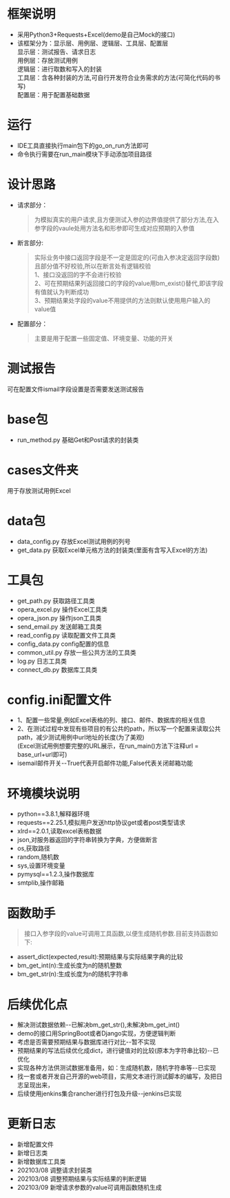# 框架说明
* 采用Python3+Requests+Excel(demo是自己Mock的接口)  
* 该框架分为：显示层、用例层、逻辑层、工具层、配置层  
显示层：测试报告、请求日志    
用例层：存放测试用例  
逻辑层：进行取数和写入的封装  
工具层：含各种封装的方法,可自行开发符合业务需求的方法(可简化代码的书写)  
配置层：用于配置基础数据
  
# 运行
* IDE工具直接执行main包下的go_on_run方法即可
* 命令执行需要在run_main模块下手动添加项目路径

# 设计思路
* 请求部分：
  >为模拟真实的用户请求,且方便测试入参的边界值提供了部分方法,在入参字段的vaule处用方法名和形参即可生成对应预期的入参值

* 断言部分:
  >实际业务中接口返回字段是不一定是固定的(可由入参决定返回字段数)且部分值不好校验,所以在断言处有逻辑校验  
  1、接口没返回的字不会进行校验  
  2、可在预期结果列返回接口的字段的value用bm_exist()替代,即该字段有值就认为判断成功  
  3、预期结果处字段的value不用提供的方法则默认使用用户输入的value值
   
* 配置部分：
  >主要是用于配置一些固定值、环境变量、功能的开关
  
# 测试报告
可在配置文件ismail字段设置是否需要发送测试报告

# base包
* run_method.py       基础Get和Post请求的封装类

# cases文件夹
用于存放测试用例Excel

# data包
* data_config.py      存放Excel测试用例的列号  
* get_data.py         获取Excel单元格方法的封装类(里面有含写入Excel的方法)

# 工具包
* get_path.py         获取路径工具类
* opera_excel.py      操作Excel工具类
* opera_json.py       操作json工具类
* send_email.py       发送邮箱工具类
* read_config.py      读取配置文件工具类
* config_data.py      config配置的信息
* common_util.py      存放一些公共方法的工具类
* log.py              日志工具类
* connect_db.py       数据库工具类

# config.ini配置文件
* 1、配置一些常量,例如Excel表格的列、接口、邮件、数据库的相关信息
* 2、在测试过程中发现有些项目的有公共的path，所以写一个配置来读取公共path，减少测试用例中url地址的长度(为了美观)  
    (Excel测试用例想要完整的URL展示，在run_main()方法下注释url = base_url+url即可)
* isemail邮件开关--True代表开启邮件功能,False代表关闭邮箱功能

# 环境模块说明
* python==3.8.1,解释器环境
* requests==2.25.1,模拟用户发送http协议get或者post类型请求
* xlrd==2.0.1,读取excel表格数据
* json,对服务器返回的字符串转换为字典，方便做断言
* os,获取路径
* random,随机数
* sys,设置环境变量
* pymysql==1.2.3,操作数据库
* smtplib,操作邮箱

# 函数助手
> 接口入参字段的value可调用工具函数,以便生成随机参数.目前支持函数如下:
* assert_dict(expected,result):预期结果与实际结果字典的比较
* bm_get_int(n):生成长度为n的随机整数
* bm_get_str(n):生成长度为n的随机字符串

# 后续优化点
* 解决测试数据依赖--已解决bm_get_str(),未解决bm_get_int()
* demo的接口用SpringBoot或者Django实现，方便逻辑判断  
* 考虑是否需要预期结果与数据库进行对比--暂不实现
* 预期结果的写法后续优化成dict，进行键值对的比较(原本为字符串比较)--已优化
* 实现各种方法供测试数据准备用，如：生成随机数，随机字符串等--已实现
* 找一套或者开发自己开源的web项目，实用文本进行测试脚本的编写，及把日志呈现出来，
* 后续使用jenkins集合rancher进行打包及升级--jenkins已实现

# 更新日志
* 新增配置文件
* 新增日志类
* 新增数据库工具类
* 202103/08 调整请求封装类
* 202103/08 调整预期结果与实际结果的判断逻辑
* 202103/09 新增请求参数的value可调用函数随机生成
